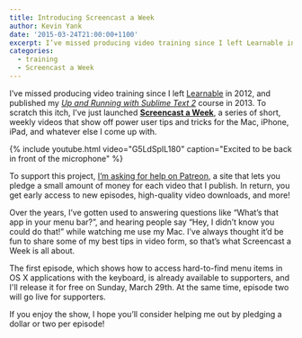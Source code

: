 ```yaml
---
title: Introducing Screencast a Week
author: Kevin Yank
date: '2015-03-24T21:00:00+1100'
excerpt: I’ve missed producing video training since I left Learnable in 2012, and published my Up and Running with Sublime Text 2 course in 2013. To scratch this itch, I’ve just launched Screencast a Week, a series of short, weekly videos that show off power user tips and tricks for the Mac, iPhone, iPad, and whatever else I come up with.
categories:
  - training
  - Screencast a Week
---
```


I’ve missed producing video training since I left [Learnable][l] in 2012, and published my _[Up and Running with Sublime Text 2][lyndasublime]_ course in 2013. To scratch this itch, I’ve just launched **[Screencast a Week][saw]**, a series of short, weekly videos that show off power user tips and tricks for the Mac, iPhone, iPad, and whatever else I come up with.

{% include youtube.html video="G5LdSpIL180" caption="Excited to be back in front of the microphone" %}

To support this project, [I’m asking for help on Patreon][sawpatreon], a site that lets you pledge a small amount of money for each video that I publish. In return, you get early access to new episodes, high-quality video downloads, and more!

Over the years, I’ve gotten used to answering questions like “What’s that app in your menu bar?”, and hearing people say “Hey, I didn’t know you could do that!” while watching me use my Mac. I’ve always thought it’d be fun to share some of my best tips in video form, so that’s what Screencast a Week is all about.

The first episode, which shows how to access hard-to-find menu items in OS X applications with the keyboard, is already available to supporters, and I'll release it for free on Sunday, March 29th. At the same time, episode two will go live for supporters.

If you enjoy the show, I hope you’ll consider helping me out by pledging a dollar or two per episode!

[l]: https://learnable.com/
[lyndasublime]: http://www.lynda.com/Sublime-Text-tutorials/Up-Running-Sublime-Text-2/114325-2.html
[saw]: http://screencastaweek.com/
[sawpatreon]: https://www.patreon.com/screencastaweek
